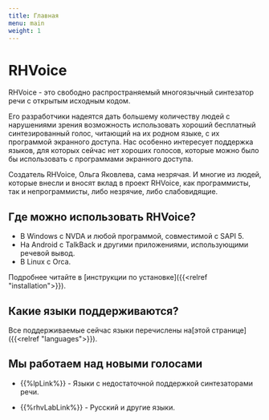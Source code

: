 ```yaml
---
title: Главная
menu: main
weight: 1
---
```


# RHVoice

RHVoice - это свободно распространяемый многоязычный синтезатор речи с
открытым исходным кодом.

Его разработчики надеятся дать большему количеству людей с нарушениями
зрения возможность использовать хороший бесплатный синтезированный
голос, читающий на их родном языке, с их программой экранного доступа.
Нас особенно интересует поддержка языков, для которых сейчас нет
хороших голосов, которые можно было бы использовать с программами
экранного доступа.

Создатель RHVoice, Ольга Яковлева, сама незрячая. И многие из людей,
которые внесли и вносят вклад в проект RHVoice, как программисты, так
и непрограммисты, либо незрячие, либо слабовидящие.

## Где можно использовать RHVoice?

* В Windows с NVDA и любой программой, совместимой с SAPI 5.
* На Android с TalkBack и другими приложениями, использующими речевой вывод.
* В Linux с Orca.

Подробнее читайте в [инструкции по установке]({{<relref "installation">}}).


## Какие языки поддерживаются?

Все поддерживаемые сейчас языки перечислены на[этой
странице]({{<relref "languages">}}).

## Мы работаем над новыми голосами

* {{%lpLink%}}  \- Языки с недостаточной поддержкой синтезаторами речи.

* {{%rhvLabLink%}}  \- Русский и другие языки.


